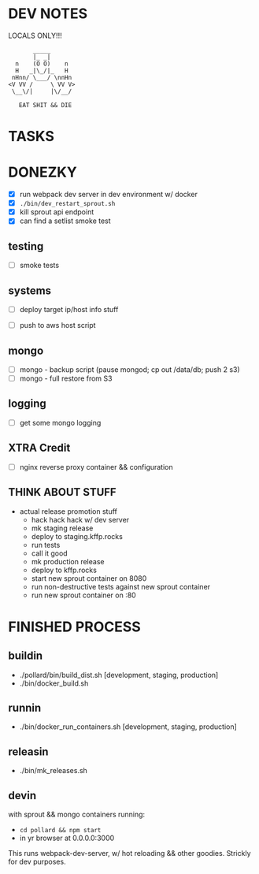 # DEV NOTES
LOCALS ONLY!!!

           _____
           |_ _|
      n    (O O)    n
      H   _|\_/|_   H
     nHnn/ \___/ \nnHn
    <V VV /     \ VV V>
     \__\/|     |\/__/

	   EAT SHIT && DIE

# TASKS

# DONEZKY

- [X] run webpack dev server in dev environment w/ docker
- [X] `./bin/dev_restart_sprout.sh`
- [X] kill sprout api endpoint
- [X] can find a setlist smoke test

## testing

- [ ] smoke tests

## systems

- [ ] deploy target ip/host info stuff
- [ ] push to aws host script


## mongo

- [ ] mongo - backup script (pause mongod; cp out /data/db; push 2 s3)
- [ ] mongo - full restore from S3

## logging

- [ ] get some mongo logging

## XTRA Credit

- [ ] nginx reverse proxy container && configuration


## THINK ABOUT STUFF

- actual release promotion stuff
  - hack hack hack w/ dev server
  - mk staging release
  - deploy to staging.kffp.rocks
  - run tests
  - call it good
  - mk production release
  - deploy to kffp.rocks
  - start new sprout container on 8080
  - run non-destructive tests against new sprout container
  - run new sprout container on :80


# FINISHED PROCESS

## buildin

- ./pollard/bin/build_dist.sh [development, staging, production]
- ./bin/docker_build.sh


## runnin

- ./bin/docker_run_containers.sh [development, staging, production]


## releasin

- ./bin/mk_releases.sh

## devin

with sprout && mongo containers running:

- `cd pollard && npm start`
- in yr browser at 0.0.0.0:3000

This runs webpack-dev-server, w/ hot reloading && other goodies. Strickly for dev purposes.
